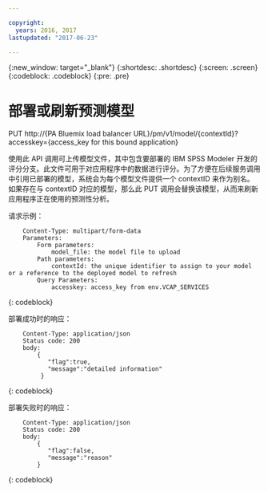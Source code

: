 ```yaml
---

copyright:
  years: 2016, 2017
lastupdated: "2017-06-23"

---
```


{:new_window: target="_blank"}
{:shortdesc: .shortdesc}
{:screen: .screen}
{:codeblock: .codeblock}
{:pre: .pre}

# 部署或刷新预测模型


PUT http://{PA Bluemix load balancer
URL}/pm/v1/model/{contextId}?accesskey={access_key for this bound
application}

使用此 API 调用可上传模型文件，其中包含要部署的 IBM SPSS Modeler 开发的评分分支。此文件可用于对应用程序中的数据进行评分。为了方便在后续服务调用中引用已部署的模型，系统会为每个模型文件提供一个 contextID 来作为别名。如果存在与 contextID 对应的模型，那么此 PUT 调用会替换该模型，从而来刷新应用程序正在使用的预测性分析。

请求示例：

```
    Content-Type: multipart/form-data
    Parameters:
        Form parameters:
            model_file: the model file to upload
        Path parameters:
            contextId: the unique identifier to assign to your model or a reference to the deployed model to refresh
        Query Parameters:
            accesskey: access_key from env.VCAP_SERVICES
```
{: codeblock}

部署成功时的响应：

```
    Content-Type: application/json
    Status code: 200
    body:
        {
           "flag":true, 
           "message":"detailed information"  
         }
```
{: codeblock}

部署失败时的响应：

```
    Content-Type: application/json
    Status code: 200
    body:
        {
           "flag":false, 
           "message":"reason"
        }
```
{: codeblock}
